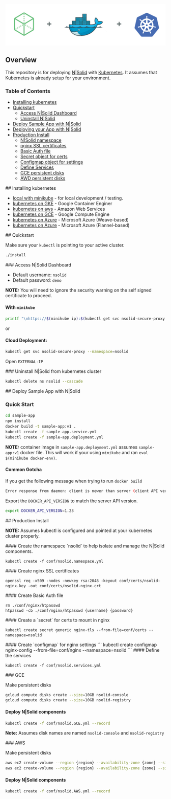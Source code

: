 ![NSolid, Docker, and Kubernetes](docs/images/container-banner.jpg)

## Overview

This repository is for deploying [N|Solid](https://nodesource.com/products/nsolid) with [Kubernetes](http://kubernetes.io/). It assumes that Kubernetes is already setup for your environment.

### Table of Contents
- [Installing kubernetes](#a1)
- [Quickstart](#a2)
    - [Access N|Solid Dashboard](#a3)
    - [Uninstall N|Solid](#a4)
- [Deploy Sample App with N|Solid](#a5)
- [Deploying your App with N|Solid](#a5)
- [Production Install](#a6)
    - [N|Solid namespace](#a7)
    - [nginx SSL certificates](#a8)
    - [Basic Auth file](#a9)
    - [Secret object for certs](#a10)
    - [Configmap object for settings](#a11)
    - [Define Services](#a12)
    - [GCE persistent disks](#a13)
    - [AWD persistent disks](#a14)
    

<a name="a1"/>
## Installing kubernetes

* [local with minikube](./docs/install/local.md) - for local development / testing.
* [kubernetes on GKE](./docs/install/GKE.md) - Google Container Enginer
* [kubernetes on aws](http://kubernetes.io/docs/getting-started-guides/aws/) - Amazon Web Services
* [kubernetes on GCE](http://kubernetes.io/docs/getting-started-guides/gce/) - Google Compute Engine
* [kubernetes on Azure](http://kubernetes.io/docs/getting-started-guides/coreos/azure/) - Microsoft Azure (Weave-based)
* [kubernetes on Azure](http://kubernetes.io/docs/getting-started-guides/azure/) - Microsoft Azure (Flannel-based)

<a name="a2"/>
## Quickstart

Make sure your `kubectl` is pointing to your active cluster.

```bash
./install
```

<a name="a3"/>
### Access N|Solid Dashboard

* Default username: `nsolid`
* Default password: `demo`

**NOTE:** You will need to ignore the security warning on the self signed certificate to proceed.

#### With `minikube`

```bash
printf "\nhttps://$(minikube ip):$(kubectl get svc nsolid-secure-proxy --namespace=nsolid --output='jsonpath={.spec.ports[1].nodePort}')\n"
```

or

#### Cloud Deployment:

```bash
kubectl get svc nsolid-secure-proxy --namespace=nsolid
```

Open `EXTERNAL-IP`

<a name="a4"/>
### Uninstall N|Solid from kubernetes cluster

```bash
kubectl delete ns nsolid --cascade
```

<a name="a5"/>
## Deploy Sample App with N|Solid

### Quick Start

```bash
cd sample-app
npm install
docker build -t sample-app:v1 .
kubectl create -f sample-app.service.yml
kubectl create -f sample-app.deployment.yml
```

**NOTE:** container image in `sample-app.deployment.yml` assumes `sample-app:v1` docker file. This will work if your using `minikube` and ran `eval $(minikube docker-env)`.

#### Common Gotcha

If you get the following message when trying to run `docker build`

```bash
Error response from daemon: client is newer than server (client API version: 1.24, server API version: 1.23)
```

Export the `DOCKER_API_VERSION` to match the server API version.

```bash
export DOCKER_API_VERSION=1.23
```

<a name="a6"/>
## Production Install

**NOTE:** Assumes kubectl is configured and pointed at your kubernetes cluster properly.

<a name="a7"/>
#### Create the namespace `nsolid` to help isolate and manage the N|Solid components.

```
kubectl create -f conf/nsolid.namespace.yml
```

<a name="a8"/>
#### Create nginx SSL certificates

```
openssl req -x509 -nodes -newkey rsa:2048 -keyout conf/certs/nsolid-nginx.key -out conf/certs/nsolid-nginx.crt
```

<a name="a9"/>
#### Create Basic Auth file

```
rm ./conf/nginx/htpasswd
htpasswd -cb ./conf/nginx/htpasswd {username} {password}
```

<a name="a10"/>
#### Create a `secret`  for certs to mount in nginx

```
kubectl create secret generic nginx-tls --from-file=conf/certs --namespace=nsolid
```

<a name="a11"/>
#### Create `configmap` for nginx settings
```
kubectl create configmap nginx-config --from-file=conf/nginx --namespace=nsolid
```

<a name="a12"/>
#### Define the services

```
kubectl create -f conf/nsolid.services.yml
```

<a name="a13"/>
### GCE

Make persistent disks

```bash
gcloud compute disks create --size=10GB nsolid-console
gcloud compute disks create --size=10GB nsolid-registry
```


#### Deploy N|Solid components

```bash
kubectl create -f conf/nsolid.GCE.yml --record
```

**Note:** Assumes disk names are named `nsolid-console` and `nsolid-registry`

<a name="a14"/>
### AWS

Make persistent disks

```bash
aws ec2 create-volume --region {region} --availability-zone {zone} --size 10 --volume-type gp2
aws ec2 create-volume --region {region} --availability-zone {zone} --size 10 --volume-type gp2
```

#### Deploy N|Solid components

```bash
kubectl create -f conf/nsolid.AWS.yml --record
```
